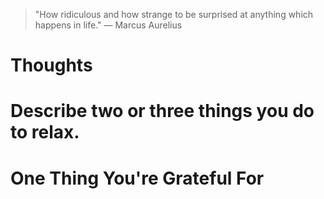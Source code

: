 
> \"How ridiculous and how strange to be surprised at anything which happens in life.\" — Marcus Aurelius

# Thoughts

# Describe two or three things you do to relax.

# One Thing You're Grateful For

